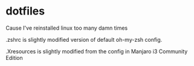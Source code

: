 # dotfiles
Cause I've reinstalled linux too many damn times

.zshrc is slightly modified version of default oh-my-zsh config.

.Xresources is slightly modified from the config in Manjaro i3 Community Edition

